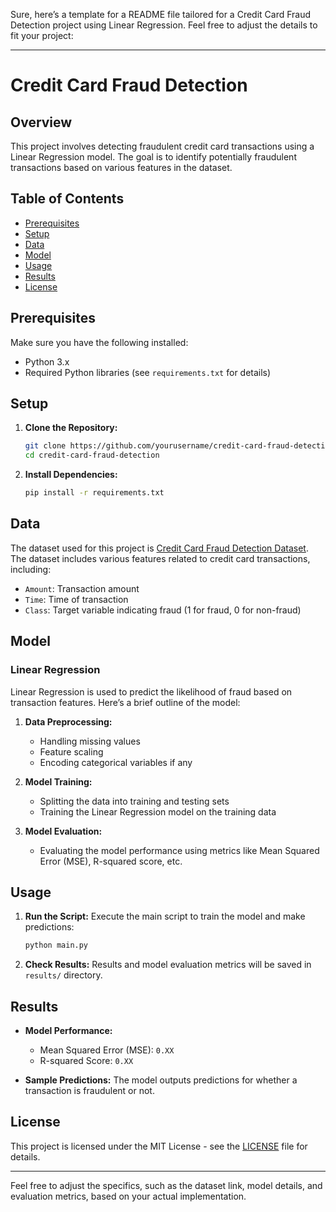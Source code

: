 Sure, here’s a template for a README file tailored for a Credit Card Fraud Detection project using Linear Regression. Feel free to adjust the details to fit your project:

---

# Credit Card Fraud Detection

## Overview

This project involves detecting fraudulent credit card transactions using a Linear Regression model. The goal is to identify potentially fraudulent transactions based on various features in the dataset.

## Table of Contents

- [Prerequisites](#prerequisites)
- [Setup](#setup)
- [Data](#data)
- [Model](#model)
- [Usage](#usage)
- [Results](#results)
- [License](#license)

## Prerequisites

Make sure you have the following installed:
- Python 3.x
- Required Python libraries (see `requirements.txt` for details)

## Setup

1. **Clone the Repository:**
   ```bash
   git clone https://github.com/yourusername/credit-card-fraud-detection.git
   cd credit-card-fraud-detection
   ```

2. **Install Dependencies:**
   ```bash
   pip install -r requirements.txt
   ```

## Data

The dataset used for this project is [Credit Card Fraud Detection Dataset](https://www.kaggle.com/datasets?search=credit+card+fraud). The dataset includes various features related to credit card transactions, including:

- `Amount`: Transaction amount
- `Time`: Time of transaction
- `Class`: Target variable indicating fraud (1 for fraud, 0 for non-fraud)

## Model

### Linear Regression

Linear Regression is used to predict the likelihood of fraud based on transaction features. Here’s a brief outline of the model:

1. **Data Preprocessing:**
   - Handling missing values
   - Feature scaling
   - Encoding categorical variables if any

2. **Model Training:**
   - Splitting the data into training and testing sets
   - Training the Linear Regression model on the training data

3. **Model Evaluation:**
   - Evaluating the model performance using metrics like Mean Squared Error (MSE), R-squared score, etc.

## Usage

1. **Run the Script:**
   Execute the main script to train the model and make predictions:
   ```bash
   python main.py
   ```

2. **Check Results:**
   Results and model evaluation metrics will be saved in `results/` directory.

## Results

- **Model Performance:**
  - Mean Squared Error (MSE): `0.XX`
  - R-squared Score: `0.XX`

- **Sample Predictions:**
  The model outputs predictions for whether a transaction is fraudulent or not.

## License

This project is licensed under the MIT License - see the [LICENSE](LICENSE) file for details.

---

Feel free to adjust the specifics, such as the dataset link, model details, and evaluation metrics, based on your actual implementation.
